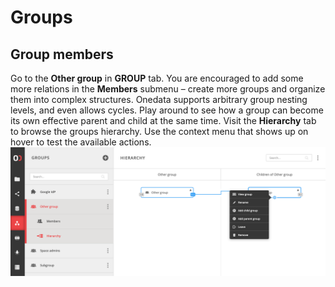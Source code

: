 # Groups
<!-- TODO VFS-7218 management, members and privileges -->

## Group members
<!-- This header is referenced at least one time as "#group-members" -->

<!-- TODO VFS-7218 basically we need a similar tutorial as in spaces, but with users and groups only -->

<!-- TODO VFS-7218 emove redundancy between spaces and groups doc 
           (e.g. in spaces, it is shown how a group can be created) -->

<!-- TODO VFS-7218 this is some leftovers from the archiver docs, maybe can be reused -->
Go to the **Other group** in **GROUP** tab. You are encouraged to add some 
more relations in the **Members** submenu – create more groups and organize
them into complex structures. Onedata supports arbitrary group nesting levels,
and even allows cycles. Play around to see how a group can become its own
effective parent and child at the same time. Visit the **Hierarchy** tab to
browse the groups hierarchy. Use the context menu that shows up on hover to
test the available actions.
![image](../../images/user-guide/groups/12-hierarchy.png)